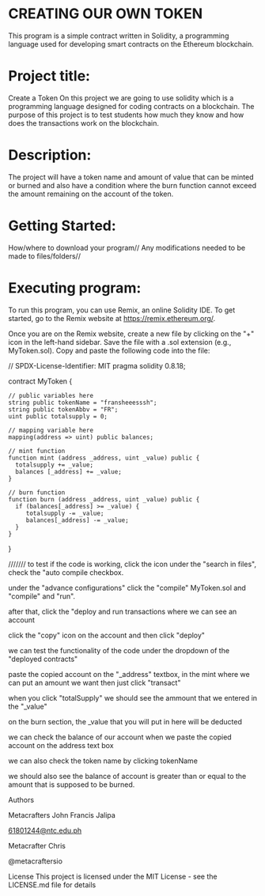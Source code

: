 # CREATING OUR OWN TOKEN
This program is a simple contract written in Solidity, a programming language used for developing smart contracts on the Ethereum blockchain. 

# Project title:
Create a Token On this project we are going to use solidity which is a programming language designed for coding contracts on a blockchain. The purpose of this project is to test students how much they know and how does the transactions work on the blockchain.

# Description:
The project will have a token name and amount of value that can be minted or burned and also have a condition where the burn function cannot exceed the amount remaining on the account of the token.

# Getting Started: 
How/where to download your program// Any modifications needed to be made to files/folders//

# Executing program:
To run this program, you can use Remix, an online Solidity IDE. 
To get started, go to the Remix website at https://remix.ethereum.org/.

Once you are on the Remix website, create a new file by clicking on the "+" icon in the left-hand sidebar. Save the file with a .sol extension (e.g., MyToken.sol). Copy and paste the following code into the file: 

// SPDX-License-Identifier: MIT
pragma solidity 0.8.18;

contract MyToken {

    // public variables here
	string public tokenName = "fransheeesssh";
	string public tokenAbbv = "FR";
	uint public totalsupply = 0;

    // mapping variable here
    mapping(address => uint) public balances;

    // mint function
    function mint (address _address, uint _value) public {
      totalsupply += _value;
      balances [_address] += _value;
    }

    // burn function
    function burn (address _address, uint _value) public {
      if (balances[_address] >= _value) {
         totalsupply -= _value;
         balances[_address] -= _value;
      }
    }

}


/////// to test if the code is working, click the icon under the "search in files", check the "auto compile checkbox.

under the "advance configurations" click the "compile" MyToken.sol and "compile" and "run".

after that, click the "deploy and run transactions where we can see an account

click the "copy" icon on the account and then click "deploy"

we can test the functionality of the code under the dropdown of the "deployed contracts"

paste the copied account on the "_address" textbox, in the mint where we can put an amount we want then just click "transact"

when you click "totalSupply" we should see the ammount that we entered in the "_value"

on the burn section, the _value that you will put in here will be deducted

we can check the balance of our account when we paste the copied account on the address text box

we can also check the token name by clicking tokenName

we should also see the balance of account is greater than or equal to the amount that is supposed to be burned.

Authors

Metacrafters John Francis Jalipa

61801244@ntc.edu.ph

Metacrafter Chris

@metacraftersio

License This project is licensed under the MIT License - see the LICENSE.md file for details
